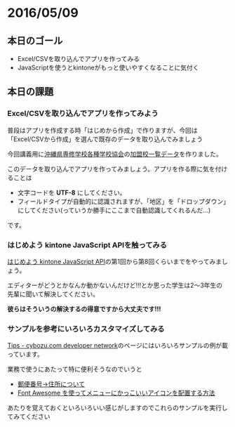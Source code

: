 # 2016/05/09

## 本日のゴール

* Excel/CSVを取り込んでアプリを作ってみる
* JavaScriptを使うとkintoneがもっと使いやすくなることに気付く

## 本日の課題

### Excel/CSVを取り込んでアプリを作ってみよう

普段はアプリを作成する時「はじめから作成」で作りますが、今回は「Excel/CSVから作成」を選んで既存のデータを取り込んでみましょう

今回講義用に[沖縄県専修学校各種学校協会](http://www.okisenkaku.or.jp/)の[加盟校一覧データ](data/okisenkaku.csv)を作りました。

このデータを取り込んでアプリを作ってみましょう。アプリを作る際に気を付けることは

* 文字コードを **UTF-8** にしてください。
* フィールドタイプが自動的に認識されますが、「地区」を「ドロップダウン」にしてください(っていうか勝手にここまで自動認識してくれるんだ…)

です。 

### はじめよう kintone JavaScript APIを触ってみる

[はじめよう kintone JavaScript API](https://cybozudev.zendesk.com/hc/ja/sections/200332780-%E3%81%AF%E3%81%98%E3%82%81%E3%82%88%E3%81%86-kintone-JavaScript-API)の第1回から第8回くらいまでをやってみましょう。

エディターがどうとかなんか動かないんだけど!!!とか思った学生は2〜3年生の先輩に聞いて解決してください。

**彼らはそういうの解決するの得意ですから大丈夫です!!!**

### サンプルを参考にいろいろカスタマイズしてみる

[Tips - cybozu.com developer network](https://cybozudev.zendesk.com/hc/ja/categories/200030560)のページにはいろいろサンプルの例が載っています。

業務で使うにあたって特に便利そうなのでいうと

* [郵便番号→住所について](https://cybozudev.zendesk.com/hc/ja/articles/203853280-%E9%83%B5%E4%BE%BF%E7%95%AA%E5%8F%B7-%E4%BD%8F%E6%89%80%E3%81%AB%E3%81%A4%E3%81%84%E3%81%A6)
* [Font Awesome を使ってメニューにかっこいいアイコンを配置する方法](https://cybozudev.zendesk.com/hc/ja/articles/208192343-Font-Awesome-%E3%82%92%E4%BD%BF%E3%81%A3%E3%81%A6%E3%83%A1%E3%83%8B%E3%83%A5%E3%83%BC%E3%81%AB%E3%81%8B%E3%81%A3%E3%81%93%E3%81%84%E3%81%84%E3%82%A2%E3%82%A4%E3%82%B3%E3%83%B3%E3%82%92%E9%85%8D%E7%BD%AE%E3%81%99%E3%82%8B%E6%96%B9%E6%B3%95)

あたりを覚えておくといろいろいい感じがしますのでこれらのサンプルを実行してみてください

